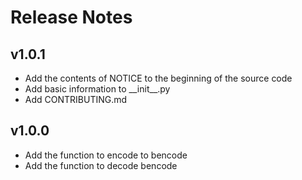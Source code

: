 # Release Notes

## v1.0.1

* Add the contents of NOTICE to the beginning of the source code
* Add basic information to \_\_init\_\_.py
* Add CONTRIBUTING.md

## v1.0.0

* Add the function to encode to bencode
* Add the function to decode bencode
